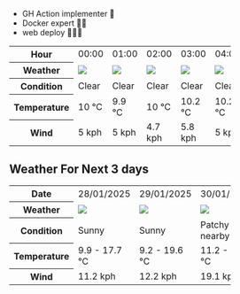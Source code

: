 - GH Action implementer 🚀
- Docker expert 🐳🚢
- web deploy 👨🏻‍💻

<div style="width:400px">


<table>
    <tr>
        <th>Hour</th>
        <td>00:00</td><td>01:00</td><td>02:00</td><td>03:00</td><td>04:00</td><td>05:00</td><td>06:00</td><td>07:00</td><td>08:00</td><td>09:00</td><td>10:00</td><td>11:00</td><td>12:00</td><td>13:00</td><td>14:00</td><td>15:00</td><td>16:00</td><td>17:00</td><td>18:00</td><td>19:00</td><td>20:00</td><td>21:00</td><td>22:00</td><td>23:00</td>
    </tr>
    <tr>
        <th>Weather</th>
        <td><img src="https://cdn.weatherapi.com/weather/64x64/night/113.png"></img></td><td><img src="https://cdn.weatherapi.com/weather/64x64/night/113.png"></img></td><td><img src="https://cdn.weatherapi.com/weather/64x64/night/113.png"></img></td><td><img src="https://cdn.weatherapi.com/weather/64x64/night/113.png"></img></td><td><img src="https://cdn.weatherapi.com/weather/64x64/night/113.png"></img></td><td><img src="https://cdn.weatherapi.com/weather/64x64/night/113.png"></img></td><td><img src="https://cdn.weatherapi.com/weather/64x64/night/113.png"></img></td><td><img src="https://cdn.weatherapi.com/weather/64x64/day/248.png"></img></td><td><img src="https://cdn.weatherapi.com/weather/64x64/day/113.png"></img></td><td><img src="https://cdn.weatherapi.com/weather/64x64/day/113.png"></img></td><td><img src="https://cdn.weatherapi.com/weather/64x64/day/113.png"></img></td><td><img src="https://cdn.weatherapi.com/weather/64x64/day/113.png"></img></td><td><img src="https://cdn.weatherapi.com/weather/64x64/day/113.png"></img></td><td><img src="https://cdn.weatherapi.com/weather/64x64/day/113.png"></img></td><td><img src="https://cdn.weatherapi.com/weather/64x64/day/113.png"></img></td><td><img src="https://cdn.weatherapi.com/weather/64x64/day/113.png"></img></td><td><img src="https://cdn.weatherapi.com/weather/64x64/day/113.png"></img></td><td><img src="https://cdn.weatherapi.com/weather/64x64/day/113.png"></img></td><td><img src="https://cdn.weatherapi.com/weather/64x64/day/113.png"></img></td><td><img src="https://cdn.weatherapi.com/weather/64x64/day/113.png"></img></td><td><img src="https://cdn.weatherapi.com/weather/64x64/day/113.png"></img></td><td><img src="https://cdn.weatherapi.com/weather/64x64/day/113.png"></img></td><td><img src="https://cdn.weatherapi.com/weather/64x64/night/113.png"></img></td><td><img src="https://cdn.weatherapi.com/weather/64x64/night/113.png"></img></td>
    </tr>
    <tr>
        <th>Condition</th>
        <td width="200px">Clear </td><td width="200px">Clear </td><td width="200px">Clear </td><td width="200px">Clear </td><td width="200px">Clear </td><td width="200px">Clear </td><td width="200px">Clear </td><td width="200px">Fog</td><td width="200px">Sunny</td><td width="200px">Sunny</td><td width="200px">Sunny</td><td width="200px">Sunny</td><td width="200px">Sunny</td><td width="200px">Sunny</td><td width="200px">Sunny</td><td width="200px">Sunny</td><td width="200px">Sunny</td><td width="200px">Sunny</td><td width="200px">Sunny</td><td width="200px">Sunny</td><td width="200px">Sunny</td><td width="200px">Sunny</td><td width="200px">Clear </td><td width="200px">Clear </td>
    </tr>
    <tr>
        <th>Temperature</th>
        <td>10 °C</td><td>9.9 °C</td><td>10 °C</td><td>10.2 °C</td><td>10.2 °C</td><td>10.1 °C</td><td>9.9 °C</td><td>8.1 °C</td><td>14.2 °C</td><td>15.6 °C</td><td>16.3 °C</td><td>16.9 °C</td><td>17.1 °C</td><td>17.5 °C</td><td>17.7 °C</td><td>17.7 °C</td><td>17.6 °C</td><td>17.3 °C</td><td>16.9 °C</td><td>16.2 °C</td><td>13.4 °C</td><td>12.6 °C</td><td>11.6 °C</td><td>10.7 °C</td>
    </tr>
    <tr>
        <th>Wind</th>
        <td>5 kph</td><td>5 kph</td><td>4.7 kph</td><td>5.8 kph</td><td>5 kph</td><td>4 kph</td><td>3.2 kph</td><td>3.6 kph</td><td>3.6 kph</td><td>6.8 kph</td><td>9 kph</td><td>10.1 kph</td><td>10.4 kph</td><td>11.2 kph</td><td>11.2 kph</td><td>10.8 kph</td><td>11.2 kph</td><td>10.8 kph</td><td>9 kph</td><td>6.8 kph</td><td>5.4 kph</td><td>5 kph</td><td>4.3 kph</td><td>3.2 kph</td>
    </tr>
</table>


<div/>

## Weather For Next 3 days

<div style="width:400px">


<table>
    <tr>
        <th>Date</th>
        <td>28/01/2025</td><td>29/01/2025</td><td>30/01/2025</td>
    </tr>
    <tr>
        <th>Weather</th>
        <td><img src="https://cdn.weatherapi.com/weather/64x64/day/113.png"/></td><td><img src="https://cdn.weatherapi.com/weather/64x64/day/113.png"/></td><td><img src="https://cdn.weatherapi.com/weather/64x64/day/176.png"/></td>
    </tr>
    <tr>
        <th>Condition</th>
        <td width="200px">Sunny</td><td width="200px">Sunny</td><td width="200px">Patchy rain nearby</td>
    </tr>
    <tr>
        <th>Temperature</th>
        <td>9.9 -  17.7 °C</td><td>9.2 -  19.6 °C</td><td>11.2 -  15.6 °C</td>
    </tr>
    <tr>
        <th>Wind</th>
        <td>11.2 kph</td><td>12.2 kph</td><td>19.1 kph</td>
    </tr>
</table>


<div/>


